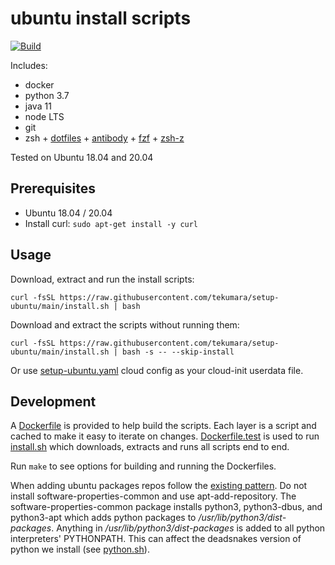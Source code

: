 # ubuntu install scripts

[![Build](https://github.com/tekumara/setup-ubuntu/actions/workflows/ci.yml/badge.svg)](https://github.com/tekumara/setup-ubuntu/actions/workflows/ci.yml)

Includes:

- docker
- python 3.7
- java 11
- node LTS
- git
- zsh + [dotfiles](dotfiles/) + [antibody](https://github.com/getantibody/antibody) + [fzf](https://github.com/junegunn/fzf) + [zsh-z](https://github.com/agkozak/zsh-z)

Tested on Ubuntu 18.04 and 20.04

## Prerequisites

- Ubuntu 18.04 / 20.04
- Install curl: `sudo apt-get install -y curl`

## Usage

Download, extract and run the install scripts:

```
curl -fsSL https://raw.githubusercontent.com/tekumara/setup-ubuntu/main/install.sh | bash
```

Download and extract the scripts without running them:

```
curl -fsSL https://raw.githubusercontent.com/tekumara/setup-ubuntu/main/install.sh | bash -s -- --skip-install
```

Or use [setup-ubuntu.yaml](setup-ubuntu.yaml) cloud config as your cloud-init userdata file.

## Development

A [Dockerfile](Dockerfile) is provided to help build the scripts. Each layer is a script and cached to make it easy to iterate on changes.
[Dockerfile.test](Dockerfile.test) is used to run [install.sh](install.sh) which downloads, extracts and runs all scripts end to end.

Run `make` to see options for building and running the Dockerfiles.

When adding ubuntu packages repos follow the [existing pattern](install-root/docker.sh). Do not install software-properties-common and use apt-add-repository. The software-properties-common package installs python3, python3-dbus, and python3-apt which adds python packages to _/usr/lib/python3/dist-packages_. Anything in _/usr/lib/python3/dist-packages_ is added to all python interpreters' PYTHONPATH. This can affect the deadsnakes version of python we install (see [python.sh](install-root/python.sh)).
